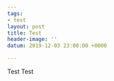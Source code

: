 ```yaml
---
tags:
- test
layout: post
title: Test
header-image: ''
datum: 2019-12-03 23:00:00 +0000

---
```

Test Test